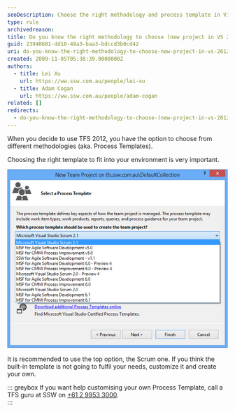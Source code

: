```yaml
---
seoDescription: Choose the right methodology and process template in Visual Studio 2012 with TFS, using built-in templates or customizing to fit your development environment.
type: rule
archivedreason:
title: Do you know the right methodology to choose (new project in VS 2012)?
guid: 23940681-dd10-49a3-baa3-bdccd3b0cd42
uri: do-you-know-the-right-methodology-to-choose-new-project-in-vs-2012
created: 2009-11-05T05:38:39.0000000Z
authors:
  - title: Lei Xu
    url: https://ww.ssw.com.au/people/lei-xu
  - title: Adam Cogan
    url: https://ww.ssw.com.au/people/adam-cogan
related: []
redirects:
  - do-you-know-the-right-methodology-to-choose-(new-project-in-vs-2012)
---
```


When you decide to use TFS 2012, you have the option to choose from different methodologies (aka. Process Templates).

Choosing the right template to fit into your environment is very important.

<!--endintro-->

![Figure: Built-in Process Templates in Visual Studio 2012 with TFS 2012](VSTS2010ProcessTemplates.jpg)

It is recommended to use the top option, the Scrum one. If you think the built-in template is not going to fulfil your needs, customize it and create your own.

::: greybox
If you want help customising your own Process Template, call a TFS guru at SSW on [+61 2 9953 3000](tel:+61299533000).  
:::
